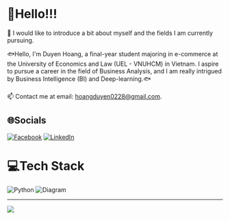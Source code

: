 # 🥳Hello!!!

🧐 I would like to introduce a bit about myself and the fields I am currently pursuing.

🐟Hello, I'm Duyen Hoang, a final-year student majoring in e-commerce at the University of Economics and Law (UEL - VNUHCM) in Vietnam. I aspire to pursue a career in the field of Business Analysis, and I am really intrigued by Business Intelligence (BI) and Deep-learning.🐟\
\
📫  Contact me at email: hoangduyen0228@gmail.com.

## 🌐Socials
[![Facebook](https://img.shields.io/badge/Facebook-%231877F2.svg?logo=Facebook&logoColor=white)](https://www.facebook.com/duyenhoang0228/) [![LinkedIn](https://img.shields.io/badge/LinkedIn-%230077B5.svg?logo=linkedin&logoColor=white)](https://www.linkedin.com/in/hoangduyen0228/) 

# 💻Tech Stack
![Python](https://img.shields.io/badge/python-3670A0?style=for-the-badge&logo=python&logoColor=ffdd54) ![Diagram](https://img.shields.io/badge/java-%23ED8B00.svg?style=for-the-badge&logo=java&logoColor=white) 

---
[![](https://visitcount.itsvg.in/api?id=DuyenHoang0228&label=Profile%20Views&color=2&icon=1&pretty=false)](https://visitcount.itsvg.in)
